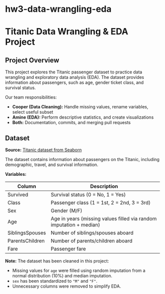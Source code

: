 # hw3-data-wrangling-eda

# Titanic Data Wrangling & EDA Project

## Project Overview
This project explores the Titanic passenger dataset to practice data wrangling and exploratory data analysis (EDA).
The dataset provides information about passengers, such as age, gender ticket class, and survival status.

Our team responsibilities: 
- **Cooper (Data Cleaning):** Handle missing values, rename variables, select useful subset
- **Amine (EDA):** Perform descriptive statistics, and create visualizations
- **Both:** Documentation, commits, and merging pull requests

## Dataset

**Source:** [Titanic dataset from Seaborn](https://github.com/mwaskom/seaborn-data/blob/master/titanic.csv)

The dataset contains information about passengers on the Titanic, including demographic, travel, and survival information.

**Variables:**

| Column            | Description |
|------------------|-------------|
| Survived          | Survival status (0 = No, 1 = Yes) |
| Class             | Passenger class (1 = 1st, 2 = 2nd, 3 = 3rd) |
| Sex               | Gender (M/F) |
| Age               | Age in years (missing values filled via random imputation + median) |
| SiblingsSpouses   | Number of siblings/spouses aboard |
| ParentsChildren   | Number of parents/children aboard |
| Fare              | Passenger fare |

**Note:** The dataset has been cleaned in this project:
- Missing values for `age` were filled using random imputation from a normal distribution (10%) and median imputation.  
- `sex` has been standardized to `"M"` and `"F"`.  
- Unnecessary columns were removed to simplify EDA.